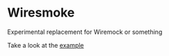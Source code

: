 # Wiresmoke

Experimental replacement for Wiremock or something

Take a look at the [example](https://github.com/keynmol/wiresmoke/blob/master/src/main/scala/com/vbm/wiresmoke/Example.scala)

